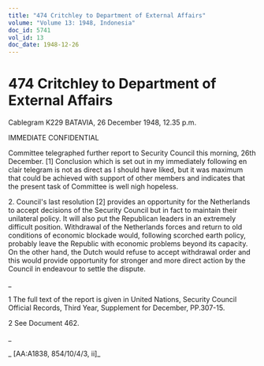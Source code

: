 ```yaml
---
title: "474 Critchley to Department of External Affairs"
volume: "Volume 13: 1948, Indonesia"
doc_id: 5741
vol_id: 13
doc_date: 1948-12-26
---
```


# 474 Critchley to Department of External Affairs

Cablegram K229 BATAVIA, 26 December 1948, 12.35 p.m.

IMMEDIATE CONFIDENTIAL

Committee telegraphed further report to Security Council this morning, 26th December. [1] Conclusion which is set out in my immediately following en clair telegram is not as direct as I should have liked, but it was maximum that could be achieved with support of other members and indicates that the present task of Committee is well nigh hopeless.

2\. Council's last resolution [2] provides an opportunity for the Netherlands to accept decisions of the Security Council but in fact to maintain their unilateral policy. It will also put the Republican leaders in an extremely difficult position. Withdrawal of the Netherlands forces and return to old conditions of economic blockade would, following scorched earth policy, probably leave the Republic with economic problems beyond its capacity. On the other hand, the Dutch would refuse to accept withdrawal order and this would provide opportunity for stronger and more direct action by the Council in endeavour to settle the dispute.

_

1 The full text of the report is given in United Nations, Security Council Official Records, Third Year, Supplement for December, PP.307-15.

2 See Document 462.

_

_ [AA:A1838, 854/10/4/3, ii]_
